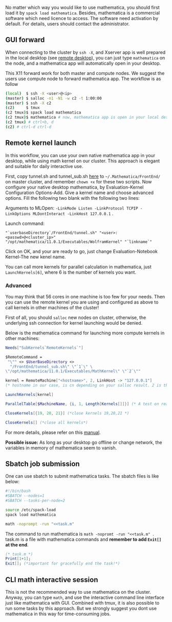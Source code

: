 No matter which way you would like to use mathematica, you should first load it by `spack load mathematica`. Besides, mathematica is a commercial software which need licence to access. The software need activation by default. For details, users should contact the administrator.

## GUI forward

When connecting to the cluster by `ssh -X`, and Xserver app is well prepared in the local desktop (see [remote desktop](../basics/connecting.md)), you can just type `mathematica` on the node, and a mathematica app will automatically open in your desktop.

This X11 forward work for both master and compute nodes. We suggest the users use compute node to forward mathematica app. The workflow is as follow

```bash
(local)  $ ssh -X <user>@<ip>
(master) $ salloc -n1 -N1 -w c2 -t 1:00:00
(master) $ ssh -X c2
(c2)     $ tmux
(c2 tmux)$ spack load mathematica
(c2 tmux)$ mathematica # now, mathematica app is open in your local desktop
(c2 tmux) # ctrl+b, d
(c2) # ctrl-d ctrl-d
```

## Remote kernel launch

In this workflow, you can use your own native mathematica app in your desktop, while using math kernel on our cluster. This approach is elegant and suitable for daily interactive use.

First, copy tunnel.sh and tunnel_sub.sh [here](https://github.com/sakra/Tunnel/tree/master/scripts) to `~/.Mathematica/FrontEnd/` on master cluster, and remember `chown +x` for these two scripts. Now configure your native desktop mathematica, by Evaluation-Kernel Configuration Options-Add. Give a kernel name and choose advanced options. Fill the following two blank with the following two lines:

Arguments to MLOpen: `-LinkMode Listen -LinkProtocol TCPIP -LinkOptions MLDontInteract -LinkHost 127.0.0.1` .

Launch command: 

```
"`userbaseDirectory`/FrontEnd/tunnel.sh" "<user>:<passwd>@<cluster_ip>" "/opt/mathematica/11.0.1/Executables/WolframKernel" "`linkname`"
```

Click on OK, and your are ready to go, just change Evaluation-Notebook Kernel-The new kenel name.

You can call more kernels for parallel calculation in mathematica, just `LaunchKernels[6]`, where 6 is the number of kernels you want.

### Advanced

You may think that 56 cores in one machine is too few for your needs. Then you can use the remote kernel you are using and configured as above to call kernels in other machines of the cluster!

First of all, you should `salloc` new nodes on cluster, otherwise, the underlying ssh connection for kernel launching would be denied.

Below is the mathematica command for launching more compute kernels in other machines:

```mathematica
Needs["SubKernels`RemoteKernels`"]

$RemoteCommand = 
 "\"" <> $UserBaseDirectory <> 
  "/FrontEnd/tunnel_sub.sh\" \"`1`\" \
\"/opt/mathematica/11.0.1/Executables/MathKernel\" \"`2`\""

kernel = RemoteMachine["<hostname>", 2, LinkHost -> "127.0.0.1"]
(* hostname in our case, is cn depending on your salloc result. 2 is the kernel number on hostname, if the user name is the same, which is the case in our HPC, <user>@ part can be omitted, a cn for host is enough *)

LaunchKernels[kernel]

ParallelTable[$MachineName, {i, 1, Length[Kernels[]]}] (* A test on real parallel fashion, you may see a mix of master and cn *)

CloseKernels[{19, 20, 21}] (*close kernels 19,20,21 *)

CloseKernels[] (*close all kernels*)
```

For more details, please refer on this [manual](https://github.com/sakra/Tunnel/blob/master/MANUAL.md).

**Possible issue:** As long as your desktop go offline or change network, the variables in memory of mathematica seem to vanish.

## Sbatch job submission

One can use sbatch to submit mathematica tasks. The sbatch files is like below:

```bash
#!/bin/bash
#SBATCH --nodes=1
#SBATCH --tasks-per-node=2

source /etc/spack-load
spack load mathematica

math -noprompt -run "<<task.m"
```

The command to run mathematica is  `math -nopromt -run "<<task.m" `. task.m is a file with mathematica commands and **remember to add `Exit[]` at the end**.

```mathematica
(* task.m *)
Print[1+1];
Exit[]; (*important for gracefully end the task!*)
```

## CLI math interactive session

This is not the recommended way to use mathematica on the cluster. Anyway, you can type `math`, and use the interactive command line interface just like mathematica with GUI. Combined with tmux, it is also possible to run some tasks by this approach. But we strongly suggest you dont use mathematica in this way for time-consuming jobs.